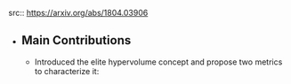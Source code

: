 src:: https://arxiv.org/abs/1804.03906

- ## Main Contributions
	- Introduced the elite hypervolume concept and propose two metrics to characterize it: